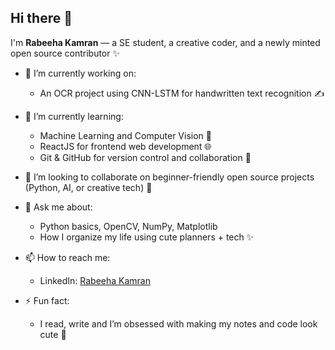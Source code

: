 ## Hi there 👋

I'm **Rabeeha Kamran** — a SE student, a creative coder, and a newly minted open source contributor ✨

- 🔭 I’m currently working on:
  - An OCR project using CNN-LSTM for handwritten text recognition ✍️
    
- 🌱 I’m currently learning:
  - Machine Learning and Computer Vision 📸
  - ReactJS for frontend web development 🌐
  - Git & GitHub for version control and collaboration 🚀

- 👯 I’m looking to collaborate on beginner-friendly open source projects (Python, AI, or creative tech) 🤝
 
- 💬 Ask me about:
  - Python basics, OpenCV, NumPy, Matplotlib
  - How I organize my life using cute planners + tech ✨

- 📫 How to reach me:
  - LinkedIn: [Rabeeha Kamran](https://www.linkedin.com/in/rabeeha-kamran)
  
- ⚡ Fun fact:
  - I read, write  and I’m obsessed with making  my notes and code look cute 🌸
